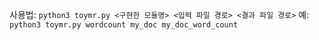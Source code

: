 사용법: `python3 toymr.py <구현한 모듈명> <입력 파일 경로> <결과 파일 경로>`
예: `python3 toymr.py wordcount my_doc my_doc_word_count`
